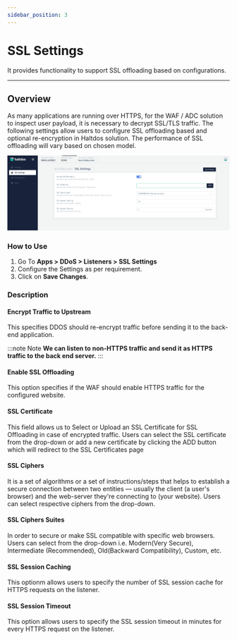```yaml
---
sidebar_position: 3
---
```


# SSL Settings
It provides functionality to support SSL offloading based on configurations.

---

## Overview

As many applications are running over HTTPS, for the WAF / ADC solution to inspect user payload, it is necessary to decrypt SSL/TLS traffic. The following settings allow users to configure SSL offloading based and optional re-encryption in Haltdos solution. The performance of SSL offloading will vary based on chosen model.

![ssl_setting](/img/ddos/v7/docs/ssl.png)

### How to Use

1. Go To **Apps > DDoS > Listeners > SSL Settings** 
2. Configure the Settings as per requirement.
3. Click on **Save Changes**.

### Description

#### Encrypt Traffic to Upstream

This specifies DDOS should re-encrypt traffic before sending it to the back-end application. 

:::note Note
**We can listen to non-HTTPS traffic and send it as HTTPS traffic to the back end server.**
:::

#### Enable SSL Offloading 
This option specifies if the WAF should enable HTTPS traffic for the configured website.

#### SSL Certificate 
This field allows us to Select or Upload an SSL Certificate for SSL Offloading in case of encrypted traffic. Users can select the SSL certificate from the drop-down or add a new certificate by clicking the ADD button which will redirect to the SSL Certificates page

#### SSL Ciphers 
It is a set of algorithms or a set of instructions/steps that helps to establish a secure connection between two entities — usually the client (a user's browser) and the web-server they're connecting to (your website). Users can select respective ciphers from the drop-down.

#### SSL Ciphers Suites 
In order to secure or make SSL compatible with specific web browsers. Users can select from the drop-down i.e. Modern(Very Secure), Intermediate (Recommended),  Old(Backward Compatibility), Custom, etc.

#### SSL Session Caching 
This optionm allows users to specify the number of SSL session cache for HTTPS requests on the listener.

#### SSL Session Timeout 
This option allows users to specify the SSL session timeout in minutes for every HTTPS request on the listener.
